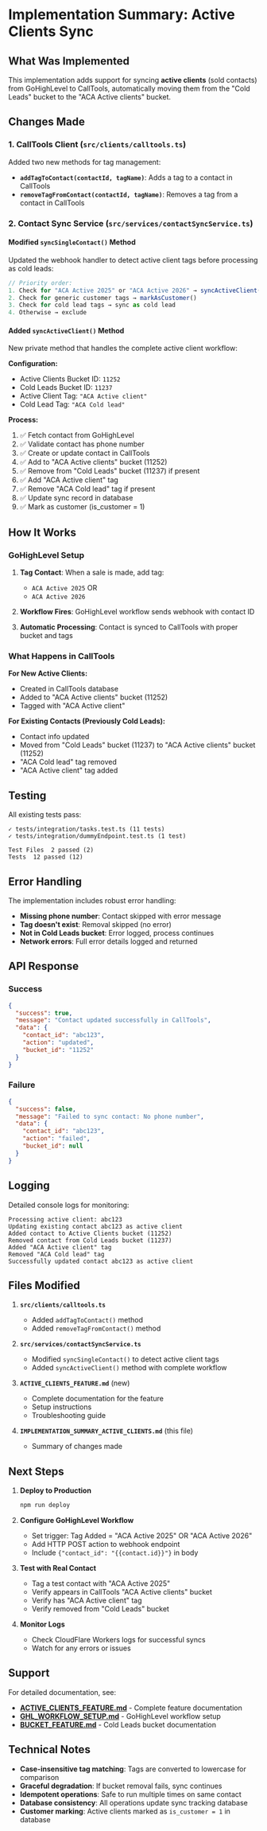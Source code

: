 # Implementation Summary: Active Clients Sync

## What Was Implemented

This implementation adds support for syncing **active clients** (sold contacts) from GoHighLevel to CallTools, automatically moving them from the "Cold Leads" bucket to the "ACA Active clients" bucket.

## Changes Made

### 1. CallTools Client (`src/clients/calltools.ts`)

Added two new methods for tag management:

- **`addTagToContact(contactId, tagName)`**: Adds a tag to a contact in CallTools
- **`removeTagFromContact(contactId, tagName)`**: Removes a tag from a contact in CallTools

### 2. Contact Sync Service (`src/services/contactSyncService.ts`)

#### Modified `syncSingleContact()` Method

Updated the webhook handler to detect active client tags before processing as cold leads:

```typescript
// Priority order:
1. Check for "ACA Active 2025" or "ACA Active 2026" → syncActiveClient()
2. Check for generic customer tags → markAsCustomer()
3. Check for cold lead tags → sync as cold lead
4. Otherwise → exclude
```

#### Added `syncActiveClient()` Method

New private method that handles the complete active client workflow:

**Configuration:**
- Active Clients Bucket ID: `11252`
- Cold Leads Bucket ID: `11237`
- Active Client Tag: `"ACA Active client"`
- Cold Lead Tag: `"ACA Cold lead"`

**Process:**
1. ✅ Fetch contact from GoHighLevel
2. ✅ Validate contact has phone number
3. ✅ Create or update contact in CallTools
4. ✅ Add to "ACA Active clients" bucket (11252)
5. ✅ Remove from "Cold Leads" bucket (11237) if present
6. ✅ Add "ACA Active client" tag
7. ✅ Remove "ACA Cold lead" tag if present
8. ✅ Update sync record in database
9. ✅ Mark as customer (is_customer = 1)

## How It Works

### GoHighLevel Setup

1. **Tag Contact**: When a sale is made, add tag:
   - `ACA Active 2025` OR
   - `ACA Active 2026`

2. **Workflow Fires**: GoHighLevel workflow sends webhook with contact ID

3. **Automatic Processing**: Contact is synced to CallTools with proper bucket and tags

### What Happens in CallTools

**For New Active Clients:**
- Created in CallTools database
- Added to "ACA Active clients" bucket (11252)
- Tagged with "ACA Active client"

**For Existing Contacts (Previously Cold Leads):**
- Contact info updated
- Moved from "Cold Leads" bucket (11237) to "ACA Active clients" bucket (11252)
- "ACA Cold lead" tag removed
- "ACA Active client" tag added

## Testing

All existing tests pass:
```
✓ tests/integration/tasks.test.ts (11 tests)
✓ tests/integration/dummyEndpoint.test.ts (1 test)

Test Files  2 passed (2)
Tests  12 passed (12)
```

## Error Handling

The implementation includes robust error handling:

- **Missing phone number**: Contact skipped with error message
- **Tag doesn't exist**: Removal skipped (no error)
- **Not in Cold Leads bucket**: Error logged, process continues
- **Network errors**: Full error details logged and returned

## API Response

### Success
```json
{
  "success": true,
  "message": "Contact updated successfully in CallTools",
  "data": {
    "contact_id": "abc123",
    "action": "updated",
    "bucket_id": "11252"
  }
}
```

### Failure
```json
{
  "success": false,
  "message": "Failed to sync contact: No phone number",
  "data": {
    "contact_id": "abc123",
    "action": "failed",
    "bucket_id": null
  }
}
```

## Logging

Detailed console logs for monitoring:

```
Processing active client: abc123
Updating existing contact abc123 as active client
Added contact to Active Clients bucket (11252)
Removed contact from Cold Leads bucket (11237)
Added "ACA Active client" tag
Removed "ACA Cold lead" tag
Successfully updated contact abc123 as active client
```

## Files Modified

1. **`src/clients/calltools.ts`**
   - Added `addTagToContact()` method
   - Added `removeTagFromContact()` method

2. **`src/services/contactSyncService.ts`**
   - Modified `syncSingleContact()` to detect active client tags
   - Added `syncActiveClient()` method with complete workflow

3. **`ACTIVE_CLIENTS_FEATURE.md`** (new)
   - Complete documentation for the feature
   - Setup instructions
   - Troubleshooting guide

4. **`IMPLEMENTATION_SUMMARY_ACTIVE_CLIENTS.md`** (this file)
   - Summary of changes made

## Next Steps

1. **Deploy to Production**
   ```bash
   npm run deploy
   ```

2. **Configure GoHighLevel Workflow**
   - Set trigger: Tag Added = "ACA Active 2025" OR "ACA Active 2026"
   - Add HTTP POST action to webhook endpoint
   - Include `{"contact_id": "{{contact.id}}"}` in body

3. **Test with Real Contact**
   - Tag a test contact with "ACA Active 2025"
   - Verify appears in CallTools "ACA Active clients" bucket
   - Verify has "ACA Active client" tag
   - Verify removed from "Cold Leads" bucket

4. **Monitor Logs**
   - Check CloudFlare Workers logs for successful syncs
   - Watch for any errors or issues

## Support

For detailed documentation, see:
- **[ACTIVE_CLIENTS_FEATURE.md](./ACTIVE_CLIENTS_FEATURE.md)** - Complete feature documentation
- **[GHL_WORKFLOW_SETUP.md](./GHL_WORKFLOW_SETUP.md)** - GoHighLevel workflow setup
- **[BUCKET_FEATURE.md](./BUCKET_FEATURE.md)** - Cold Leads bucket documentation

## Technical Notes

- **Case-insensitive tag matching**: Tags are converted to lowercase for comparison
- **Graceful degradation**: If bucket removal fails, sync continues
- **Idempotent operations**: Safe to run multiple times on same contact
- **Database consistency**: All operations update sync tracking database
- **Customer marking**: Active clients marked as `is_customer = 1` in database
